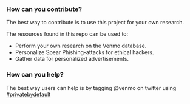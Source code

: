 ### How can you contribute?
The best way to contribute is to use this project for your own research.

The resources found in this repo can be used to:
 - Perform your own research on the Venmo database.
 - Personalize Spear Phishing-attacks for ethical hackers.
 - Gather data for personalized advertisements.

### How can you help?
The best way users can help is by tagging @venmo on twitter using [#privatebydefault]()